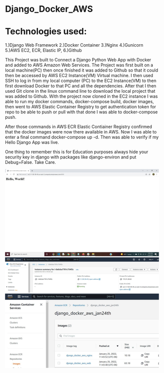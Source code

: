 # Django_Docker_AWS
Technologies used:
================
1.)Django Web Framework
2.)Docker Container
3.)Nginx
4.)Gunicorn
5.)AWS EC2, ECR, Elastic IP, 
6.)Github


This Project was built to Connect a Django Python Web App with Docker and added to AWS Amazon Web Services.
The Project was first built on a local machine(PC) then once finished it was added to Github so that it could then be accessed by AWS EC2 Instance(VM) Virtual machine. I then used SSH to log in from my local computer (PC) to the EC2 Instance(VM) to then first download Docker to that PC and all the dependencies. After that I then used Git clone <myrepo> in the linux command line to download the local project that was added to Github. With the project now cloned in the EC2 instance I was able to run my docker commands, docker-compose build, docker images, then went to AWS Elastic Container Registry to get authentication token for repo to be able to push or pull with that done I was able to docker-compose push. 

After those commands in AWS ECR Elastic Contiainer Registry confirmed that the docker images were now there available in AWS. Now I was able to enter a final command docker-compose up -d.
Then was able to verify if my Hello Django App was live.

One thing to remember this is for Education purposes always hide your security key in django with packages like django-environ and put Debug=False. 
Take Care.

![Alt text](1.JPG?raw=true)
![Alt text](2.JPG?raw=true)
![Alt text](3.JPG?raw=true)
